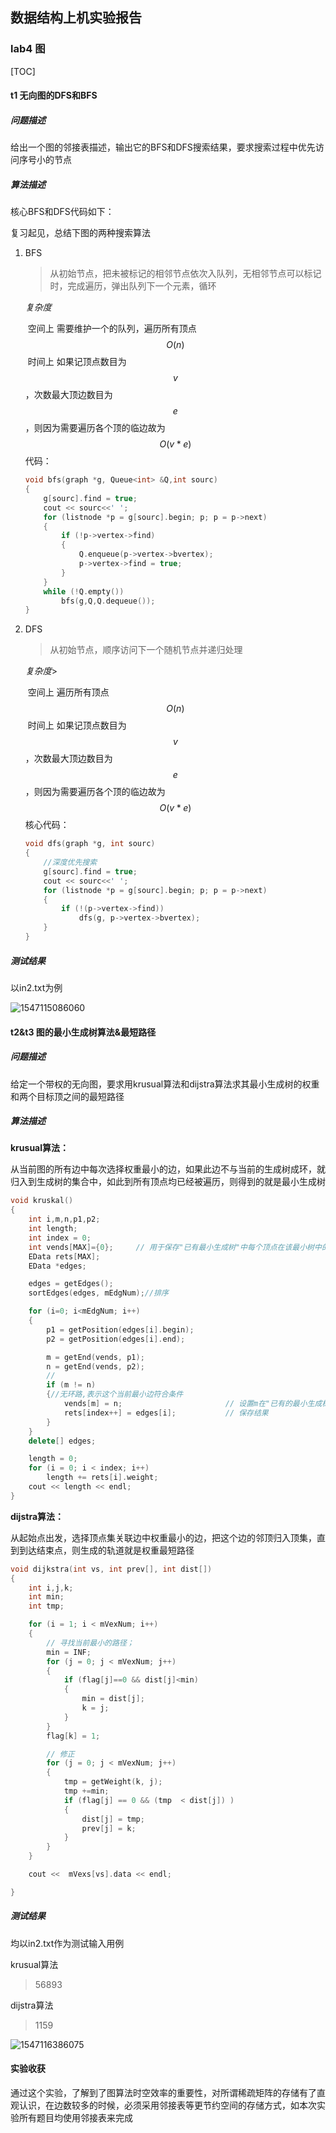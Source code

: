 ## 数据结构上机实验报告

### lab4 图

[TOC]

#### t1 无向图的DFS和BFS

##### 问题描述

给出一个图的邻接表描述，输出它的BFS和DFS搜索结果，要求搜索过程中优先访问序号小的节点

##### 算法描述

核心BFS和DFS代码如下：

复习起见，总结下图的两种搜索算法

1. BFS

   > 从初始节点，把未被标记的相邻节点依次入队列，无相邻节点可以标记时，完成遍历，弹出队列下一个元素，循环

   _复杂度_

   ​	空间上 需要维护一个的队列，遍历所有顶点
   $$
   O(n)
   $$
   ​	时间上 如果记顶点数目为$$v$$，次数最大顶边数目为$$e$$，则因为需要遍历各个顶的临边故为
   $$
   O(v*e)
   $$
   代码：

   ```c++
   void bfs(graph *g, Queue<int> &Q,int sourc)
   {
       g[sourc].find = true;
       cout << sourc<<' ';
       for (listnode *p = g[sourc].begin; p; p = p->next)
       {
           if (!p->vertex->find)
           {
               Q.enqueue(p->vertex->bvertex);
               p->vertex->find = true;
           }
       }
       while (!Q.empty())
           bfs(g,Q,Q.dequeue());
   }
   ```

2. DFS

   > 从初始节点，顺序访问下一个随机节点并递归处理

   _复杂度_>

   ​	空间上 遍历所有顶点
   $$
   O(n)
   $$
   ​	时间上 如果记顶点数目为$$v$$，次数最大顶边数目为$$e$$，则因为需要遍历各个顶的临边故为
   $$
   O(v*e)
   $$
   核心代码：

   ```c++
   void dfs(graph *g, int sourc)
   {
       //深度优先搜索
       g[sourc].find = true;
       cout << sourc<<' ';
       for (listnode *p = g[sourc].begin; p; p = p->next)
       {
           if (!(p->vertex->find))
               dfs(g, p->vertex->bvertex);
       }
   }
   ```

##### 测试结果

以in2.txt为例

![1547115086060](/home/alicemare/.config/Typora/typora-user-images/1547115086060.png)



#### t2&t3 图的最小生成树算法&最短路径

#####  问题描述

给定一个带权的无向图，要求用krusual算法和dijstra算法求其最小生成树的权重和两个目标顶之间的最短路径

##### 算法描述

**krusual算法：**

从当前图的所有边中每次选择权重最小的边，如果此边不与当前的生成树成环，就归入到生成树的集合中，如此到所有顶点均已经被遍历，则得到的就是最小生成树

```c++
void kruskal()
{
    int i,m,n,p1,p2;
    int length;
    int index = 0;          
    int vends[MAX]={0};     // 用于保存"已有最小生成树"中每个顶点在该最小树中的终点。
    EData rets[MAX];        
    EData *edges;           

    edges = getEdges();
    sortEdges(edges, mEdgNum);//排序

    for (i=0; i<mEdgNum; i++)
    {
        p1 = getPosition(edges[i].begin);      
        p2 = getPosition(edges[i].end);        

        m = getEnd(vends, p1);                 
        n = getEnd(vends, p2);                 
        // 
        if (m != n)
        {//无环路,表示这个当前最小边符合条件
            vends[m] = n;                       // 设置m在"已有的最小生成树"中的终点为n
            rets[index++] = edges[i];           // 保存结果
        }
    }
    delete[] edges;

    length = 0;
    for (i = 0; i < index; i++)
        length += rets[i].weight;
    cout << length << endl;
}
```

**dijstra算法：**

从起始点出发，选择顶点集关联边中权重最小的边，把这个边的邻顶归入顶集，直到到达结束点，则生成的轨道就是权重最短路径

```c++
void dijkstra(int vs, int prev[], int dist[])
{
    int i,j,k;
    int min;
    int tmp; 

    for (i = 1; i < mVexNum; i++)
    {
        // 寻找当前最小的路径；
        min = INF;
        for (j = 0; j < mVexNum; j++)
        {
            if (flag[j]==0 && dist[j]<min)
            {
                min = dist[j];
                k = j;
            }
        }
        flag[k] = 1;

        // 修正
        for (j = 0; j < mVexNum; j++)
        {
            tmp = getWeight(k, j);
            tmp +=min; 
            if (flag[j] == 0 && (tmp  < dist[j]) )
            {
                dist[j] = tmp;
                prev[j] = k;
            }
        }
    }

    cout <<  mVexs[vs].data << endl;

}
```

##### 测试结果

均以in2.txt作为测试输入用例

krusual算法

> 56893

dijstra算法

> 1159

![1547116386075](/home/alicemare/.config/Typora/typora-user-images/1547116386075.png)

#### 实验收获

通过这个实验，了解到了图算法时空效率的重要性，对所谓稀疏矩阵的存储有了直观认识，在边数较多的时候，必须采用邻接表等更节约空间的存储方式，如本次实验所有题目均使用邻接表来完成
